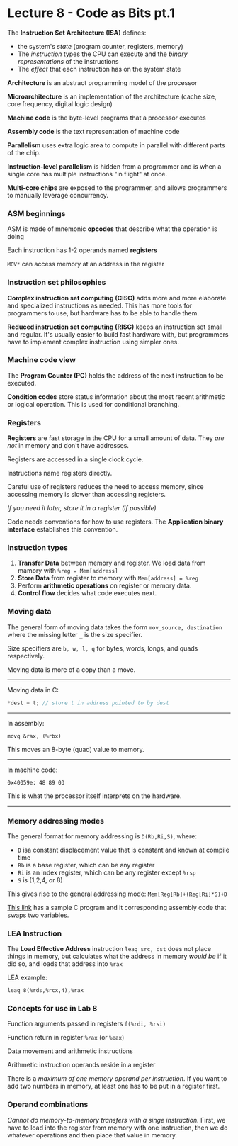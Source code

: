 # Lecture 8 - Code as Bits pt.1
The **Instruction Set Architecture (ISA)** defines:
- the system's *state* (program counter, registers, memory)
- The *instruction* types the CPU can execute and the *binary representations* 
of the instructions
- The *effect* that each instruction has on the system state

**Architecture** is an abstract programming model of the processor

**Microarchitecture** is an implementation of the architecture (cache size, core
frequency, digital logic design)

**Machine code** is the byte-level programs that a processor executes

**Assembly code** is the text representation of machine code

**Parallelism** uses extra logic area to compute in parallel with different parts
of the chip.

**Instruction-level parallelism** is hidden from a programmer and is when a single
core has multiple instructions "in flight" at once.

**Multi-core chips** are exposed to the programmer, and allows programmers to
manually leverage concurrency.

### ASM beginnings
ASM is made of mnemonic **opcodes** that describe what the operation is doing

Each instruction has 1-2 operands named **registers**

`MOV*` can access memory at an address in the register

### Instruction set philosophies
**Complex instruction set computing (CISC)** adds more and more elaborate and
specialized instructions as needed. This has more tools for programmers to use,
but hardware has to be able to handle them.

**Reduced instruction set computing (RISC)** keeps an instruction set small and
regular. It's usually easier to build fast hardware with, but programmers have to
implement complex instruction using simpler ones.

### Machine code view
The **Program Counter (PC)** holds the address of the next instruction to be
executed.

**Condition codes** store status information about the most recent arithmetic or
logical operation. This is used for conditional branching.

### Registers
**Registers** are fast storage in the CPU for a small amount of data. They *are
not* in memory and don't have addresses. 

Registers are accessed in a single clock cycle.

Instructions name registers directly.

Careful use of registers reduces the need to access memory, since accessing 
memory is slower than accessing registers.

*If you need it later, store it in a register (if possible)* 

Code needs conventions for how to use registers. The **Application binary
interface** establishes this convention.

### Instruction types
1. **Transfer Data** between memory and register. We load data from mamory with 
`%reg = Mem[address]`
2. **Store Data** from register to memory with `Mem[address] = %reg`
3. Perform **arithmetic operations** on register or memory data.
4. **Control flow** decides what code executes next.

### Moving data
The general form of moving data takes the form `mov_source, destination` where
the missing letter `_` is the size specifier. 

Size specifiers are `b, w, l, q` for bytes, words, longs, and quads respectively.

Moving data is more of a copy than a move.

---

Moving data in C:
```C
*dest = t; // store t in address pointed to by dest
```
---

In assembly:
```ASM
movq &rax, (%rbx)
```
This moves an 8-byte (quad) value to memory.

---

In machine code:
```
0x40059e: 48 89 03
```
This is what the processor itself interprets on the hardware.

---

### Memory addressing modes
The general format for memory addressing is `D(Rb,Ri,S)`, where:

- `D` isa constant displacement value that is constant and known at compile time
- `Rb` is a base register, which can be any register
- `Ri` is an index register, which can be any register except `%rsp`
- `S` is (1,2,4, or 8)

This gives rise to the general addressing mode: `Mem[Reg[Rb]+(Reg[Ri]*S)+D`

[This link](https://godbolt.org/z/dnzWsx469) has a sample C program and it
corresponding assembly code that swaps two variables.

### LEA Instruction
The **Load Effective Address** instruction `leaq src, dst` does not place things
in memory, but calculates what the address in memory *would be* if it did so, and
loads that address into `%rax`

LEA example:
```
leaq 8(%rds,%rcx,4),%rax
```

### Concepts for use in Lab 8
Function arguments passed in registers `f(%rdi, %rsi)`

Function return in register `%rax` (or `%eax`)

Data movement and arithmetic instructions

Arithmetic instruction operands reside in a register

There is a *maximum of one memory operand per instruction*. If you want to add two
numbers in memory, at least one has to be put in a register first.

### Operand combinations
*Cannot do memory-to-memory transfers with a singe instruction.* First, we have to
load into the register from memory with one instruction, then we do whatever
operations and then place that value in memory.


